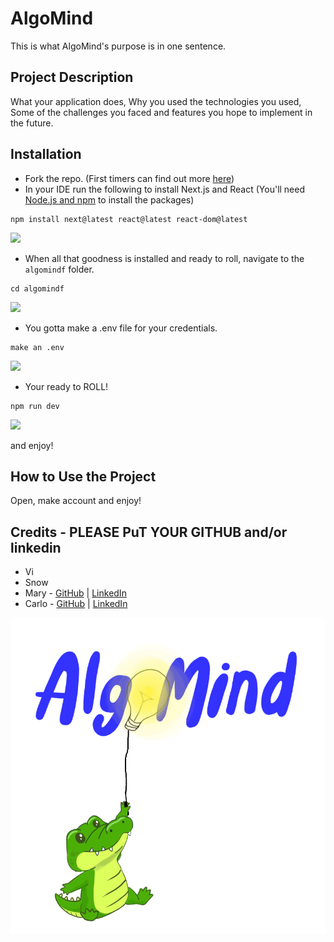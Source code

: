 # AlgoMind
This is what AlgoMind's purpose is in one sentence.

## Project Description
What your application does,
Why you used the technologies you used,
Some of the challenges you faced and features you hope to implement in the future.

## Installation
- Fork the repo. (First timers can find out more [here](https://docs.github.com/en/pull-requests/collaborating-with-pull-requests/working-with-forks/fork-a-repo))
- In your IDE run the following to install Next.js and React (You'll need [Node.js and npm](https://docs.npmjs.com/downloading-and-installing-node-js-and-npm#using-a-node-installer-to-install-nodejs-and-npm) to install the packages)
```
npm install next@latest react@latest react-dom@latest
```
![](https://media.giphy.com/media/v1.Y2lkPTc5MGI3NjExdjZ6aHB4b2JqbzRtYmFpM3B0bGd1N2xkaXptdmhhdXNvOTNndGVpeSZlcD12MV9pbnRlcm5hbF9naWZfYnlfaWQmY3Q9Zw/LyBi9dBFSS2UmpYhha/giphy.gif)
- When all that goodness is installed and ready to roll, navigate to the `algomindf` folder.
```
cd algomindf
```
![](https://media.giphy.com/media/v1.Y2lkPTc5MGI3NjExOHA4Yms1cmMza25odGp2a3R3bTE5YWJ6ZTRvYjl6MjRiOTl0ZXdndiZlcD12MV9pbnRlcm5hbF9naWZfYnlfaWQmY3Q9Zw/vjXxqoDh8aoDz0nayY/giphy.gif)
- You gotta make a .env file for your credentials. 
```
make an .env
```
![](https://media.giphy.com/media/v1.Y2lkPTc5MGI3NjExd2IyZTVmZThsZmR6cWZpdGx1dHp6NzY5dWJkY2Fqb3cxaHpzZm53NCZlcD12MV9pbnRlcm5hbF9naWZfYnlfaWQmY3Q9Zw/ihciRdenYVtcdWgTg9/giphy.gif)
- Your ready to ROLL!
```
npm run dev
```
![](https://media.giphy.com/media/v1.Y2lkPTc5MGI3NjExNzlpbWxtN3B3ZDQ1ajV1ZjU2cWt4MW9kOXh6YmlvdzdwYTNrYmJ5NSZlcD12MV9pbnRlcm5hbF9naWZfYnlfaWQmY3Q9Zw/Cry0AT74822XbOaTcK/giphy.gif)

and enjoy!

## How to Use the Project
Open, make account and enjoy!

## Credits - PLEASE PuT YOUR GITHUB and/or linkedin
- Vi
- Snow
- Mary - [GitHub](https://github.com/maryszabo) | [LinkedIn](https://www.linkedin.com/in/marycszabo/)   
- Carlo - [GitHub](https://github.com/CarloQuick) | [LinkedIn](https://www.linkedin.com/in/carloquick/)

![gator](/algomindf/src/images/logo_alligator.png)
